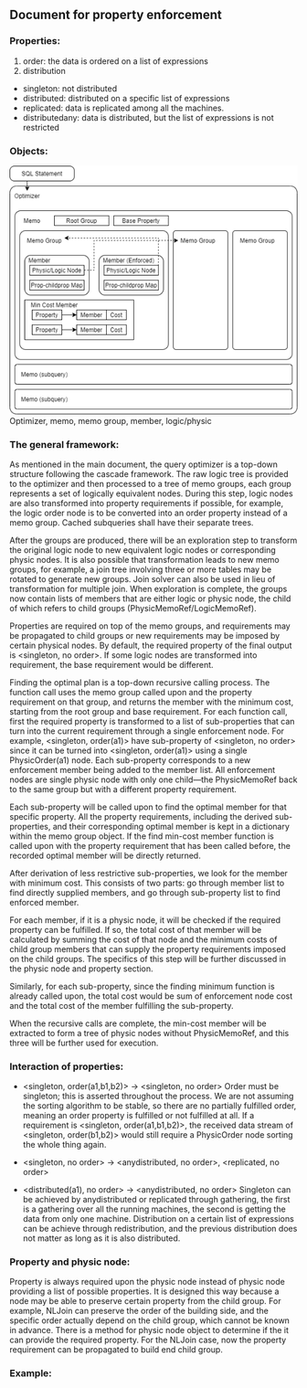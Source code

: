 ## Document for property enforcement

### Properties:
1) order: the data is ordered on a list of expressions
2) distribution
- singleton: not distributed
- distributed: distributed on a specific list of expressions
- replicated: data is replicated among all the machines.
- distributedany: data is distributed, but the list of expressions is not restricted

### Objects:
![objects](media/property_enforcement/figure1.png)
Optimizer, memo, memo group, member, logic/physic


### The general framework:
As mentioned in the main document, the query optimizer is a top-down structure following the cascade framework. The raw logic tree is provided to the optimizer and then processed to a tree of memo groups, each group represents a set of logically equivalent nodes. During this step, logic nodes are also transformed into property requirements if possible, for example, the logic order node is to be converted into an order property instead of a memo group. Cached subqueries shall have their separate trees. 

After the groups are produced, there will be an exploration step to transform the original logic node to new equivalent logic nodes or corresponding physic nodes. It is also possible that transformation leads to new memo groups, for example, a join tree involving three or more tables may be rotated to generate new groups. Join solver can also be used in lieu of transformation for multiple join. When exploration is complete, the groups now contain lists of members that are either logic or physic node, the child of which refers to child groups (PhysicMemoRef/LogicMemoRef).

Properties are required on top of the memo groups, and requirements may be propagated to child groups or new requirements may be imposed by certain physical nodes. By default, the required property of the final output is <singleton, no order>. If some logic nodes are transformed into requirement, the base requirement would be different.

Finding the optimal plan is a top-down recursive calling process. The function call uses the memo group called upon and the property requirement on that group, and returns the member with the minimum cost, starting from the root group and base requirement. For each function call, first the required property is transformed to a list of sub-properties that can turn into the current requirement through a single enforcement node. For example, <singleton, order(a1)> have sub-property of <singleton, no order> since it can be turned into <singleton, order(a1)> using a single PhysicOrder(a1) node. Each sub-property corresponds to a new enforcement member being added to the member list. All enforcement nodes are single physic node with only one child—the PhysicMemoRef back to the same group but with a different property requirement.

Each sub-property will be called upon to find the optimal member for that specific property. All the property requirements, including the derived sub-properties, and their corresponding optimal member is kept in a dictionary within the memo group object. If the find min-cost member function is called upon with the property requirement that has been called before, the recorded optimal member will be directly returned.

After derivation of less restrictive sub-properties, we look for the member with minimum cost. This consists of two parts: go through member list to find directly supplied members, and go through sub-property list to find enforced member. 

For each member, if it is a physic node, it will be checked if the required property can be fulfilled. If so, the total cost of that member will be calculated by summing the cost of that node and the minimum costs of child group members that can supply the property requirements imposed on the child groups. The specifics of this step will be further discussed in the physic node and property section.

Similarly, for each sub-property, since the finding minimum function is already called upon, the total cost would be sum of enforcement node cost and the total cost of the member fulfilling the sub-property.

When the recursive calls are complete, the min-cost member will be extracted to form a tree of physic nodes without PhysicMemoRef, and this three will be further used for execution.

### Interaction of properties:
- <singleton, order(a1,b1,b2)> -> <singleton, no order>
Order must be singleton; this is asserted throughout the process. We are not assuming the sorting algorithm to be stable, so there are no partially fulfilled order, meaning an order property is fulfilled or not fulfilled at all. If a requirement is <singleton, order(a1,b1,b2)>, the received data stream of <singleton, order(b1,b2)> would still require a PhysicOrder node sorting the whole thing again.

- <singleton, no order> -> <anydistributed, no order>, <replicated, no order>
- <distributed(a1), no order> -> <anydistributed, no order>
Singleton can be achieved by anydistributed or replicated through gathering, the first is a gathering over all the running machines, the second is getting the data from only one machine.
Distribution on a certain list of expressions can be achieve through redistribution, and the previous distribution does not matter as long as it is also distributed.

### Property and physic node:
Property is always required upon the physic node instead of physic node providing a list of possible properties. It is designed this way because a node may be able to preserve certain property from the child group. For example, NLJoin can preserve the order of the building side, and the specific order actually depend on the child group, which cannot be known in advance. 
There is a method for physic node object to determine if the it can provide the required property. For the NLJoin case, now the property requirement can be propagated to build end child group.

### Example:
